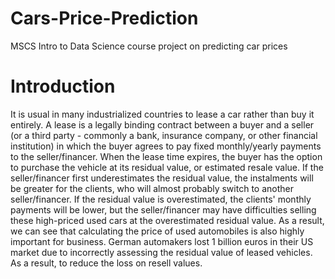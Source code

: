 # Cars-Price-Prediction
MSCS Intro to Data Science course project on predicting car prices 

# Introduction 
It is usual in many industrialized countries to lease a car rather than buy it entirely.
A lease is a legally binding contract between a buyer and a seller (or a third party -
commonly a bank, insurance company, or other financial institution) in which the
buyer agrees to pay fixed monthly/yearly payments to the seller/financer. When the
lease time expires, the buyer has the option to purchase the vehicle at its residual
value, or estimated resale value. If the seller/financer first underestimates the
residual value, the instalments will be greater for the clients, who will almost
probably switch to another seller/financer. If the residual value is overestimated, the
clients' monthly payments will be lower, but the seller/financer may have difficulties
selling these high-priced used cars at the overestimated residual value. As a result,
we can see that calculating the price of used automobiles is also highly important for
business. German automakers lost 1 billion euros in their US market due to
incorrectly assessing the residual value of leased vehicles. As a result, to reduce the
loss on resell values.
